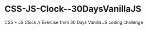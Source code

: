 # CSS-JS-Clock--30DaysVanillaJS
CSS + JS Clock // Exercise from 30 Days Vanilla JS coding challenge
